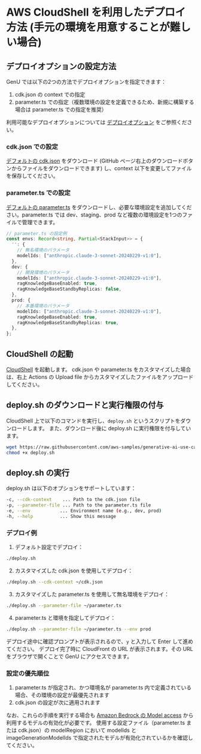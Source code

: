 # AWS CloudShell を利用したデプロイ方法 (手元の環境を用意することが難しい場合)

## デプロイオプションの設定方法

GenU では以下の2つの方法でデプロイオプションを指定できます：

1. cdk.json の context での指定
2. parameter.ts での指定（複数環境の設定を定義できるため、新規に構築する場合は parameter.ts での指定を推奨）

利用可能なデプロイオプションについては [デプロイオプション](./DEPLOY_OPTION.md) をご参照ください。

### cdk.json での設定

[デフォルトの cdk.json](/packages/cdk/cdk.json) をダウンロード (GitHub ページ右上のダウンロードボタンからファイルをダウンロードできます) し、context 以下を変更してファイルを保存してください。

### parameter.ts での設定

[デフォルトの parameter.ts](/packages/cdk/parameter.ts) をダウンロードし、必要な環境設定を追加してください。parameter.ts では dev、staging、prod など複数の環境設定を1つのファイルで管理できます。

```typescript
// parameter.ts の設定例
const envs: Record<string, Partial<StackInput>> = {
  '': {
    // 無名環境のパラメータ
    modelIds: ["anthropic.claude-3-sonnet-20240229-v1:0"],
  },
  dev: {
    // 開発環境のパラメータ
    modelIds: ["anthropic.claude-3-sonnet-20240229-v1:0"],
    ragKnowledgeBaseEnabled: true,
    ragKnowledgeBaseStandbyReplicas: false,
  },
  prod: {
    // 本番環境のパラメータ
    modelIds: ["anthropic.claude-3-sonnet-20240229-v1:0"],
    ragKnowledgeBaseEnabled: true,
    ragKnowledgeBaseStandbyReplicas: true,
  },
};
```

## CloudShell の起動

[CloudShell](https://console.aws.amazon.com/cloudshell/home) を起動します。
cdk.json や parameter.ts をカスタマイズした場合は、右上 Actions の Upload file からカスタマイズしたファイルをアップロードしてください。

## deploy.sh のダウンロードと実行権限の付与

CloudShell 上で以下のコマンドを実行し、`deploy.sh` というスクリプトをダウンロードします。
また、ダウンロード後に deploy.sh に実行権限を付与しています。

```bash
wget https://raw.githubusercontent.com/aws-samples/generative-ai-use-cases-jp/refs/heads/main/deploy.sh -O deploy.sh
chmod +x deploy.sh
```

## deploy.sh の実行

deploy.sh は以下のオプションをサポートしています：

```bash
-c, --cdk-context    ... Path to the cdk.json file
-p, --parameter-file ... Path to the parameter.ts file
-e, --env           ... Environment name (e.g., dev, prod)
-h, --help          ... Show this message
```

### デプロイ例

1. デフォルト設定でデプロイ：
```bash
./deploy.sh
```

2. カスタマイズした cdk.json を使用してデプロイ：
```bash
./deploy.sh --cdk-context ~/cdk.json
```

3. カスタマイズした parameter.ts を使用して無名環境をデプロイ：
```bash
./deploy.sh --parameter-file ~/parameter.ts
```

4. parameter.ts と環境を指定してデプロイ：
```bash
./deploy.sh --parameter-file ~/parameter.ts --env prod
```

デプロイ途中に確認プロンプトが表示されるので、`y` と入力して Enter して進めてください。
デプロイ完了時に CloudFront の URL が表示されます。その URL をブラウザで開くことで GenU にアクセスできます。

### 設定の優先順位

1. parameter.ts が指定され、かつ環境名が parameter.ts 内で定義されている場合、その環境の設定が最優先されます
2. cdk.json の設定が次に適用されます

なお、これらの手順を実行する場合も [Amazon Bedrock の Model access](https://console.aws.amazon.com/bedrock/home#/modelaccess) から利用するモデルの有効化が必要です。
使用する設定ファイル（parameter.ts または cdk.json）の modelRegion において modelIds と imageGenerationModelIds で指定されたモデルが有効化されているかを確認してください。
